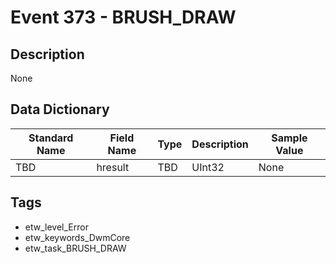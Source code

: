 # Event 373 - BRUSH_DRAW

## Description
None

## Data Dictionary
|Standard Name|Field Name|Type|Description|Sample Value|
|---|---|---|---|---|
|TBD|hresult|TBD|UInt32|None|None|

## Tags
* etw_level_Error
* etw_keywords_DwmCore
* etw_task_BRUSH_DRAW